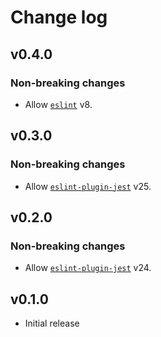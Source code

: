 # Change log

## v0.4.0

### Non-breaking changes

- Allow [`eslint`](https://www.npmjs.com/package/eslint) v8.

## v0.3.0

### Non-breaking changes

- Allow [`eslint-plugin-jest`](https://www.npmjs.com/package/eslint-plugin-jest) v25.

## v0.2.0

### Non-breaking changes

- Allow [`eslint-plugin-jest`](https://www.npmjs.com/package/eslint-plugin-jest) v24.

## v0.1.0

- Initial release
